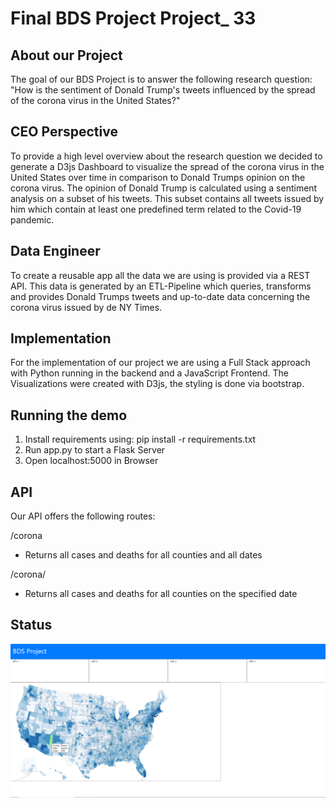 # Final BDS Project Project_ 33

## About our Project
The goal of our BDS Project is to answer the following research question:
"How is the sentiment of Donald Trump's tweets influenced by the spread of the corona virus in the United States?"

## CEO Perspective
To provide a high level overview about the research question we decided to generate a D3js Dashboard
to visualize the spread of the corona virus in the United States over time in comparison
to Donald Trumps opinion on the corona virus. The opinion of Donald Trump is calculated using a
sentiment analysis on a subset of his tweets. This subset contains all tweets issued by him which
contain at least one predefined term related to the Covid-19 pandemic.

## Data Engineer 
To create a reusable app all the data we are using is provided via a REST API. 
This data is generated by an ETL-Pipeline which queries, transforms and provides Donald Trumps tweets and up-to-date
data concerning the corona virus issued by de NY Times.

## Implementation
For the implementation of our project we are using a Full Stack approach with Python running in the backend
and a JavaScript Frontend. The Visualizations were created with D3js, the styling is done via bootstrap.

## Running the demo
1. Install requirements using: pip install -r requirements.txt
2. Run app.py to start a Flask Server
3. Open localhost:5000 in Browser

## API
Our API offers the following routes:

/corona
- Returns all cases and deaths for all counties and all dates

/corona/<date>
- Returns all cases and deaths for all counties on the specified date

## Status
![D3](/img/status_1805.png)